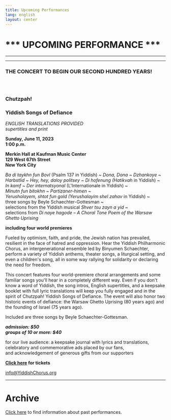 ```yaml
---
title: Upcoming Performances
lang: english
layout: center
---
```


# *** UPCOMING PERFORMANCE ***

_____

*********

### THE CONCERT TO BEGIN OUR SECOND HUNDRED YEARS!
### &nbsp;
### Chutzpah!
### Yiddish Songs of Defiance

*ENGLISH TRANSLATIONS PROVIDED*  
*supertitles and print*

**Sunday, June 11, 2023  
1:00 p.m.**

**Merkin Hall at Kaufman Music Center  
129 West 67th Street  
New York City**

*Ba di taykhn fun Bovl* (Psalm 137 in Yiddish) ~ *Dona, Dona ~ Dzhankoye ~  
Harbstlid ~ Hey, hey, daloy politsey ~ Di hofenung (Hatikvah* in Yiddish) ~  
*In kamf ~ Der internatsyonal* (L'Internationale in Yiddish) ~  
*Minutn fun bitokhn ~ Partizaner-himen ~  
Yerusholayem, shtot fun gold (Yerushalayim shel zahav* in Yiddish) ~  
three songs by Beyle Schaechter-Gottesman ~  
selections from the Yiddish musical *Shver tsu zayn a yid* ~  
selections from *Di naye hagode – A Choral Tone Poem of the Warsaw Ghetto Uprising*  

**including four world premieres**  

Fueled by optimism, faith, and pride, the Jewish nation has prevailed, resilient in the face of hatred and oppression.  Hear the Yiddish Philharmonic Chorus, an intergenerational ensemble led by Binyumen Schaechter, perform a variety of Yiddish anthems, theater songs, a liturgical setting, and even a children's song, all in some way rallying for solidarity or declaring the need for freedom.  

This concert features four world-premiere choral arrangements and some familiar songs you'll hear in a completely different way.  Even if you don't know a word of Yiddish, the song intros, English supertitles, and a keepsake booklet with full lyric translations will keep you fully engaged and in the spirit of Chutzpah!  Yiddish Songs of Defiance.  The event will also honor two historic events of defiance:  the Warsaw Ghetto Uprising (80 years ago) and the founding of Israel (75 years ago).  

Included are three songs by Beyle Schaechter-Gottesman.  

**_admission: $50_**  
**_groups of 10 or more: $40_**  

for our live audience: a keepsake journal with lyrics and translations,  
celebratory and commemorative ads placed by our fans,  
and acknowledgement of generous gifts from our supporters

**[Click here](https://www.kaufmanmusiccenter.org/mch/event/chutzpah-yiddish-songs-of-defiance/) for tickets**    

[info@YiddishChorus.org](mailto:info@yiddishchorus.org)  

_____

# Archive

[Click here](concerts_archive.html) to find information about past performances.
